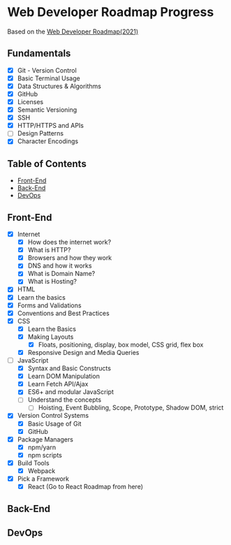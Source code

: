 # Web Developer Roadmap Progress
Based on the [Web Developer Roadmap(2021)](https://github.com/kamranahmedse/developer-roadmap)

## Fundamentals
- [x] Git - Version Control
- [x] Basic Terminal Usage
- [x] Data Structures & Algorithms
- [x] GitHub
- [x] Licenses
- [x] Semantic Versioning
- [x] SSH
- [x] HTTP/HTTPS and APIs
- [ ] Design Patterns
- [x] Character Encodings

## Table of Contents
* [Front-End](#Front-End)
* [Back-End](#Back-End)
* [DevOps](#DevOps)

## Front-End
- [x] Internet
  - [x]  How does the internet work?
  - [x]  What is HTTP?
  - [x]  Browsers and how they work
  - [x]  DNS and how it works
  - [x]  What is Domain Name?
  - [x]  What is Hosting?
- [x]  HTML
  - [x] Learn the basics
  - [x] Forms and Validations
  - [x] Conventions and Best Practices
- [x] CSS
  - [x] Learn the Basics
  - [x] Making Layouts
    - [x] Floats, positioning, display, box model, CSS grid, flex box 
  - [x] Responsive Design and Media Queries
- [ ] JavaScript
  - [x] Syntax and Basic Constructs
  - [x] Learn DOM Manipulation
  - [x] Learn Fetch API/Ajax
  - [x] ES6+ and modular JavaScript
  - [ ] Understand the concepts
    - [ ] Hoisting, Event Bubbling, Scope, Prototype, Shadow DOM, strict  
- [x] Version Control Systems
  - [x] Basic Usage of Git
  - [x] GitHub
- [x] Package Managers
  - [x] npm/yarn
  - [x] npm scripts
- [x] Build Tools
  - [x] Webpack
- [x] Pick a Framework
  - [x] React (Go to React Roadmap from here)

## Back-End

## DevOps
